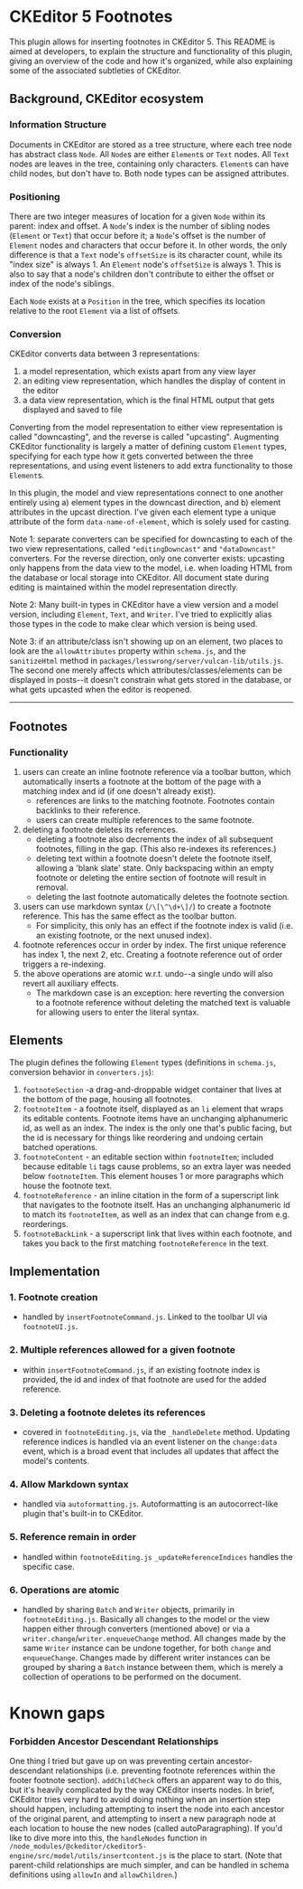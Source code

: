 # CKEditor 5 Footnotes
This plugin allows for inserting footnotes in CKEditor 5. This README is aimed at developers, to explain the structure and functionality of this plugin, giving an overview of the code and how it's organized, while also explaining some of the associated subtleties of CKEditor.

## Background, CKEditor ecosystem
### Information Structure
Documents in CKEditor are stored as a tree structure, where each tree node has abstract class `Node`. All `Node`s are either `Element`s or `Text` nodes. All `Text` nodes are leaves in the tree, containing only characters. `Element`s can have child nodes, but don't have to. Both node types can be assigned attributes.

### Positioning
There are two integer measures of location for a given `Node` within its parent: index and offset. A `Node`'s index is the number of sibling nodes (`Element` or `Text`) that occur before it; a `Node`'s offset is the number of `Element` nodes and characters that occur before it. In other words, the only difference is that a `Text` node's `offsetSize` is its character count, while its "index size" is always 1. An `Element` node's `offsetSize` is always 1. This is also to say that a node's children don't contribute to either the offset or index of the node's siblings.

Each `Node` exists at a `Position` in the tree, which specifies its location relative to the root `Element` via a list of offsets.

### Conversion
CKEditor converts data between 3 representations:

1. a model representation, which exists apart from any view layer
2. an editing view representation, which handles the display of content in the editor
3. a data view representation, which is the final HTML output that gets displayed and saved to file

Converting from the model representation to either view representation is called "downcasting", and the reverse is called "upcasting". Augmenting CKEditor functionality is largely a matter of defining custom `Element` types, specifying for each type how it gets converted between the three representations, and using event listeners to add extra functionality to those `Element`s.

In this plugin, the model and view representations connect to one another entirely using a) element types in the downcast direction, and b) element attributes in the upcast direction. I've given each element type a unique attribute of the form `data-name-of-element`, which is solely used for casting.

Note 1: separate converters can be specified for downcasting to each of the two view representations, called `"editingDowncast"` and `"dataDowncast"` converters. For the reverse direction, only one converter exists: upcasting only happens from the data view to the model, i.e. when loading HTML from the database or local storage into CKEditor. All document state during editing is maintained within the model representation directly.

Note 2: Many built-in types in CKEditor have a view version and a model version, including `Element`, `Text`, and `Writer`. I've tried to explicitly alias those types in the code to make clear which version is being used.

Note 3: if an attribute/class isn't showing up on an element, two places to look are the `allowAttributes` property within `schema.js`, and the `sanitizeHtml` method in `packages/lesswrong/server/vulcan-lib/utils.js`. The second one merely affects which attributes/classes/elements can be displayed in posts--it doesn't constrain what gets stored in the database, or what gets upcasted when the editor is reopened.

---
## Footnotes
### Functionality
1. users can create an inline footnote reference via a toolbar button, which automatically inserts a footnote at the bottom of the page with a matching index and id (if one doesn't already exist).
	- references are links to the matching footnote. Footnotes contain backlinks to their reference.
	- users can create multiple references to the same footnote.
2. deleting a footnote deletes its references.
	- deleting a footnote also decrements the index of all subsequent footnotes, filling in the gap. (This also re-indexes its references.)
	- deleting text within a footnote doesn't delete the footnote itself, allowing a 'blank slate' state. Only backspacing within an empty footnote or deleting the entire section of footnote will result in removal.
	- deleting the last footnote automatically deletes the footnote section.
3. users can use markdown syntax (`/\[\^\d+\]/`) to create a footnote reference. This has the same effect as the toolbar button.
	- For simplicity, this only has an effect if the footnote index is valid (i.e. an existing footnote, or the next unused index).
4. footnote references occur in order by index. The first unique reference has index 1, the next 2, etc. Creating a footnote reference out of order triggers a re-indexing.
5. the above operations are atomic w.r.t. undo--a single undo will also revert all auxiliary effects.
	- The markdown case is an exception: here reverting the conversion to a footnote reference without deleting the matched text is valuable for allowing users to enter the literal syntax.

## Elements
The plugin defines the following `Element` types (definitions in `schema.js`, conversion behavior in `converters.js`):

1. `footnoteSection` -a drag-and-droppable widget container that lives at the bottom of the page, housing all footnotes.
2. `footnoteItem` - a footnote itself, displayed as an `li` element that wraps its editable contents. Footnote items have an unchanging alphanumeric id, as well as an index. The index is the only one that's public facing, but the id is necessary for things like reordering and undoing certain batched operations.
3. `footnoteContent` - an editable section within `footnoteItem`; included because editable `li` tags cause problems, so an extra layer was needed below `footnoteItem`. This element houses 1 or more paragraphs which house the footnote text.
4. `footnoteReference` - an inline citation in the form of a superscript link that navigates to the footnote itself. Has an unchanging alphanumeric id to match its `footnoteItem`, as well as an index that can change from e.g. reorderings.
5. `footnoteBackLink` - a superscript link that lives within each footnote, and takes you back to the first matching `footnoteReference` in the text.

## Implementation
### 1. Footnote creation
- handled by `insertFootnoteCommand.js`. Linked to the toolbar UI via `footnoteUI.js`.
### 2. Multiple references allowed for a given footnote
- within `insertFootnoteCommand.js`, if an existing footnote index is provided, the id and index of that footnote are used for the added reference.
### 3. Deleting a footnote deletes its references
- covered in `footnoteEditing.js`, via the `_handleDelete` method. Updating reference indices is handled via an event listener on the `change:data` event, which is a broad event that includes all updates that affect the model's contents. 
### 4. Allow Markdown syntax
- handled via `autoformatting.js`. Autoformatting is an autocorrect-like plugin that's built-in to CKEditor.
### 5. Reference remain in order
- handled within `footnoteEditing.js`  `_updateReferenceIndices` handles the specific case.
### 6. Operations are atomic
- handled by sharing `Batch` and `Writer` objects, primarily in `footnoteEditing.js`. Basically all changes to the model or the view happen either through converters (mentioned above) or via a `writer.change`/`writer.enqueueChange` method. All changes made by the same `Writer` instance can be undone together, for both `change` and `enqueueChange`. Changes made by different writer instances can be grouped by sharing a `Batch` instance between them, which is merely a collection of operations to be performed on the document.

# Known gaps
### Forbidden Ancestor Descendant Relationships
One thing I tried but gave up on was preventing certain ancestor-descendant relationships (i.e. preventing footnote references within the footer footnote section). `addChildCheck` offers an apparent way to do this, but it's heavily complicated by the way CKEditor inserts nodes. In brief, CKEditor tries very hard to avoid doing nothing when an insertion step should happen, including attempting to insert the node into each ancestor of the original parent, and attempting to insert a new paragraph node at each location to house the new nodes (called autoParagraphing). If you'd like to dive more into this, the `handleNodes` function in `/node_modules/@ckeditor/ckeditor5-engine/src/model/utils/insertcontent.js` is the place to start. (Note that parent-child relationships are much simpler, and can be handled in schema definitions using `allowIn` and `allowChildren`.)
